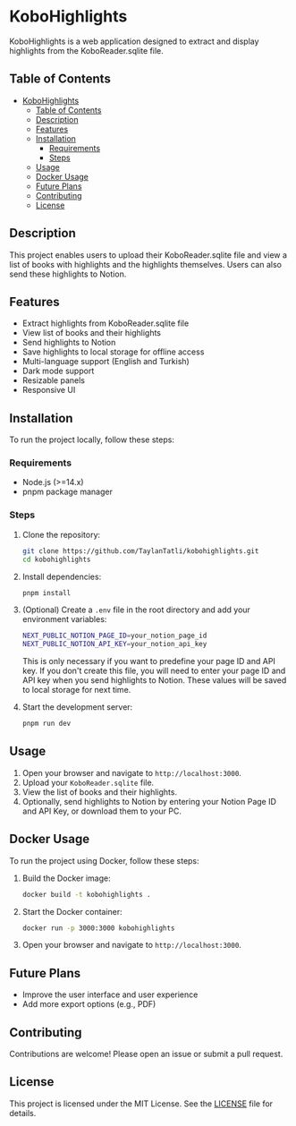 # KoboHighlights

KoboHighlights is a web application designed to extract and display highlights from the KoboReader.sqlite file.

## Table of Contents

- [KoboHighlights](#kobohighlights)
  - [Table of Contents](#table-of-contents)
  - [Description](#description)
  - [Features](#features)
  - [Installation](#installation)
    - [Requirements](#requirements)
    - [Steps](#steps)
  - [Usage](#usage)
  - [Docker Usage](#docker-usage)
  - [Future Plans](#future-plans)
  - [Contributing](#contributing)
  - [License](#license)

## Description

This project enables users to upload their KoboReader.sqlite file and view a list of books with highlights and the highlights themselves. Users can also send these highlights to Notion.

## Features

- Extract highlights from KoboReader.sqlite file
- View list of books and their highlights
- Send highlights to Notion
- Save highlights to local storage for offline access
- Multi-language support (English and Turkish)
- Dark mode support
- Resizable panels
- Responsive UI

## Installation

To run the project locally, follow these steps:

### Requirements

- Node.js (>=14.x)
- pnpm package manager

### Steps

1. Clone the repository:

    ```sh
    git clone https://github.com/TaylanTatli/kobohighlights.git
    cd kobohighlights
    ```

2. Install dependencies:

    ```sh
    pnpm install
    ```

3. (Optional) Create a `.env` file in the root directory and add your environment variables:

    ```sh
    NEXT_PUBLIC_NOTION_PAGE_ID=your_notion_page_id
    NEXT_PUBLIC_NOTION_API_KEY=your_notion_api_key
    ```

    This is only necessary if you want to predefine your page ID and API key. If you don't create this file, you will need to enter your page ID and API key when you send highlights to Notion. These values will be saved to local storage for next time.

4. Start the development server:

    ```sh
    pnpm run dev
    ```

## Usage

1. Open your browser and navigate to `http://localhost:3000`.
2. Upload your `KoboReader.sqlite` file.
3. View the list of books and their highlights.
4. Optionally, send highlights to Notion by entering your Notion Page ID and API Key, or download them to your PC.

## Docker Usage

To run the project using Docker, follow these steps:

1. Build the Docker image:

    ```sh
    docker build -t kobohighlights .
    ```

2. Start the Docker container:

    ```sh
    docker run -p 3000:3000 kobohighlights
    ```

3. Open your browser and navigate to `http://localhost:3000`.

## Future Plans

- Improve the user interface and user experience
- Add more export options (e.g., PDF)

## Contributing

Contributions are welcome! Please open an issue or submit a pull request.

## License

This project is licensed under the MIT License. See the [LICENSE](LICENSE) file for details.
